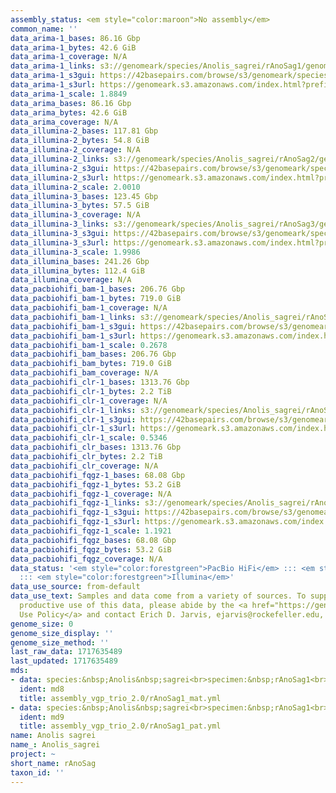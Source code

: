 ```yaml
---
assembly_status: <em style="color:maroon">No assembly</em>
common_name: ''
data_arima-1_bases: 86.16 Gbp
data_arima-1_bytes: 42.6 GiB
data_arima-1_coverage: N/A
data_arima-1_links: s3://genomeark/species/Anolis_sagrei/rAnoSag1/genomic_data/arima/<br>
data_arima-1_s3gui: https://42basepairs.com/browse/s3/genomeark/species/Anolis_sagrei/rAnoSag1/genomic_data/arima/
data_arima-1_s3url: https://genomeark.s3.amazonaws.com/index.html?prefix=species/Anolis_sagrei/rAnoSag1/genomic_data/arima/
data_arima-1_scale: 1.8849
data_arima_bases: 86.16 Gbp
data_arima_bytes: 42.6 GiB
data_arima_coverage: N/A
data_illumina-2_bases: 117.81 Gbp
data_illumina-2_bytes: 54.8 GiB
data_illumina-2_coverage: N/A
data_illumina-2_links: s3://genomeark/species/Anolis_sagrei/rAnoSag2/genomic_data/illumina/<br>
data_illumina-2_s3gui: https://42basepairs.com/browse/s3/genomeark/species/Anolis_sagrei/rAnoSag2/genomic_data/illumina/
data_illumina-2_s3url: https://genomeark.s3.amazonaws.com/index.html?prefix=species/Anolis_sagrei/rAnoSag2/genomic_data/illumina/
data_illumina-2_scale: 2.0010
data_illumina-3_bases: 123.45 Gbp
data_illumina-3_bytes: 57.5 GiB
data_illumina-3_coverage: N/A
data_illumina-3_links: s3://genomeark/species/Anolis_sagrei/rAnoSag3/genomic_data/illumina/<br>
data_illumina-3_s3gui: https://42basepairs.com/browse/s3/genomeark/species/Anolis_sagrei/rAnoSag3/genomic_data/illumina/
data_illumina-3_s3url: https://genomeark.s3.amazonaws.com/index.html?prefix=species/Anolis_sagrei/rAnoSag3/genomic_data/illumina/
data_illumina-3_scale: 1.9986
data_illumina_bases: 241.26 Gbp
data_illumina_bytes: 112.4 GiB
data_illumina_coverage: N/A
data_pacbiohifi_bam-1_bases: 206.76 Gbp
data_pacbiohifi_bam-1_bytes: 719.0 GiB
data_pacbiohifi_bam-1_coverage: N/A
data_pacbiohifi_bam-1_links: s3://genomeark/species/Anolis_sagrei/rAnoSag1/genomic_data/pacbio_hifi/<br>
data_pacbiohifi_bam-1_s3gui: https://42basepairs.com/browse/s3/genomeark/species/Anolis_sagrei/rAnoSag1/genomic_data/pacbio_hifi/
data_pacbiohifi_bam-1_s3url: https://genomeark.s3.amazonaws.com/index.html?prefix=species/Anolis_sagrei/rAnoSag1/genomic_data/pacbio_hifi/
data_pacbiohifi_bam-1_scale: 0.2678
data_pacbiohifi_bam_bases: 206.76 Gbp
data_pacbiohifi_bam_bytes: 719.0 GiB
data_pacbiohifi_bam_coverage: N/A
data_pacbiohifi_clr-1_bases: 1313.76 Gbp
data_pacbiohifi_clr-1_bytes: 2.2 TiB
data_pacbiohifi_clr-1_coverage: N/A
data_pacbiohifi_clr-1_links: s3://genomeark/species/Anolis_sagrei/rAnoSag1/genomic_data/pacbio_hifi/<br>
data_pacbiohifi_clr-1_s3gui: https://42basepairs.com/browse/s3/genomeark/species/Anolis_sagrei/rAnoSag1/genomic_data/pacbio_hifi/
data_pacbiohifi_clr-1_s3url: https://genomeark.s3.amazonaws.com/index.html?prefix=species/Anolis_sagrei/rAnoSag1/genomic_data/pacbio_hifi/
data_pacbiohifi_clr-1_scale: 0.5346
data_pacbiohifi_clr_bases: 1313.76 Gbp
data_pacbiohifi_clr_bytes: 2.2 TiB
data_pacbiohifi_clr_coverage: N/A
data_pacbiohifi_fqgz-1_bases: 68.08 Gbp
data_pacbiohifi_fqgz-1_bytes: 53.2 GiB
data_pacbiohifi_fqgz-1_coverage: N/A
data_pacbiohifi_fqgz-1_links: s3://genomeark/species/Anolis_sagrei/rAnoSag1/genomic_data/pacbio_hifi/<br>
data_pacbiohifi_fqgz-1_s3gui: https://42basepairs.com/browse/s3/genomeark/species/Anolis_sagrei/rAnoSag1/genomic_data/pacbio_hifi/
data_pacbiohifi_fqgz-1_s3url: https://genomeark.s3.amazonaws.com/index.html?prefix=species/Anolis_sagrei/rAnoSag1/genomic_data/pacbio_hifi/
data_pacbiohifi_fqgz-1_scale: 1.1921
data_pacbiohifi_fqgz_bases: 68.08 Gbp
data_pacbiohifi_fqgz_bytes: 53.2 GiB
data_pacbiohifi_fqgz_coverage: N/A
data_status: '<em style="color:forestgreen">PacBio HiFi</em> ::: <em style="color:forestgreen">Arima</em>
  ::: <em style="color:forestgreen">Illumina</em>'
data_use_source: from-default
data_use_text: Samples and data come from a variety of sources. To support fair and
  productive use of this data, please abide by the <a href="https://genome10k.soe.ucsc.edu/data-use-policies/">Data
  Use Policy</a> and contact Erich D. Jarvis, ejarvis@rockefeller.edu, with any questions.
genome_size: 0
genome_size_display: ''
genome_size_method: ''
last_raw_data: 1717635489
last_updated: 1717635489
mds:
- data: species:&nbsp;Anolis&nbsp;sagrei<br>specimen:&nbsp;rAnoSag1<br>projects:&nbsp;<br>&nbsp;&nbsp;-&nbsp;vgp<br>data_location:&nbsp;S3<br>release_to:&nbsp;S3<br>maternal:&nbsp;s3://genomeark/species/Anolis_sagrei/rAnoSag1/assembly_vgp_trio_2.0/rAnoSag1.trio.mat.20231222.fasta.gz<br>pretext:&nbsp;s3://genomeark/species/Anolis_sagrei/rAnoSag1/assembly_vgp_trio_2.0/evaluation/hap2/pretext/rAnoSag1_hap2__s2_heatmap.pretext<br>kmer_spectra_img:&nbsp;s3://genomeark/species/Anolis_sagrei/rAnoSag1/assembly_vgp_trio_2.0/evaluation/merqury/rAnoSag1_png/<br>pacbio_read_dir:&nbsp;s3://genomeark/species/Anolis_sagrei/rAnoSag1/genomic_data/pacbio_hifi/<br>pacbio_read_type:&nbsp;hifi<br>hic_read_dir:&nbsp;s3://genomeark/species/Anolis_sagrei/rAnoSag1/genomic_data/arima/<br>pipeline:<br>&nbsp;&nbsp;-&nbsp;hifiasm&nbsp;(0.19.7+galaxy1),&nbsp;with&nbsp;trio-dual&nbsp;parameter&nbsp;on<br>&nbsp;&nbsp;-&nbsp;purge_dups&nbsp;(2.2)<br>&nbsp;&nbsp;-&nbsp;yahs&nbsp;(1.2a.2+galaxy1)<br>assembled_by_group:&nbsp;Rockefeller<br>notes:&nbsp;This&nbsp;was&nbsp;a&nbsp;trio&nbsp;assembly&nbsp;of&nbsp;rAnoSag1&nbsp;(internal&nbsp;ID:&nbsp;VGL-rAnoSag4)&nbsp;using&nbsp;parental&nbsp;illumina&nbsp;data&nbsp;and&nbsp;hifiasm&nbsp;in&nbsp;trio&nbsp;mode&nbsp;with&nbsp;the&nbsp;"trio-dual"&nbsp;parameter&nbsp;on.&nbsp;Sample&nbsp;metadata&nbsp;says&nbsp;a&nbsp;female&nbsp;specimen.&nbsp;This&nbsp;individual&nbsp;did&nbsp;not&nbsp;have&nbsp;bionano&nbsp;data.&nbsp;HiC&nbsp;scaffolding&nbsp;was&nbsp;performed&nbsp;with&nbsp;yahs.&nbsp;The&nbsp;HiC&nbsp;prep&nbsp;was&nbsp;Arima&nbsp;kit&nbsp;2.&nbsp;In&nbsp;the&nbsp;intermediate&nbsp;files,&nbsp;hap1&nbsp;is&nbsp;the&nbsp;paternal&nbsp;haplotype&nbsp;and&nbsp;hap2&nbsp;is&nbsp;the&nbsp;maternal&nbsp;haplotype.&nbsp;Both&nbsp;haplotypes&nbsp;individually&nbsp;went&nbsp;through&nbsp;a&nbsp;round&nbsp;of&nbsp;purge_dups.&nbsp;We&nbsp;are&nbsp;submitting&nbsp;both&nbsp;haplotypes&nbsp;for&nbsp;trio&nbsp;curation,&nbsp;and&nbsp;this&nbsp;is&nbsp;the&nbsp;ticket&nbsp;for&nbsp;the&nbsp;maternal&nbsp;haplotype&nbsp;(hap2).
  ident: md8
  title: assembly_vgp_trio_2.0/rAnoSag1_mat.yml
- data: species:&nbsp;Anolis&nbsp;sagrei<br>specimen:&nbsp;rAnoSag1<br>projects:&nbsp;<br>&nbsp;&nbsp;-&nbsp;vgp<br>data_location:&nbsp;S3<br>release_to:&nbsp;S3<br>paternal:&nbsp;s3://genomeark/species/Anolis_sagrei/rAnoSag1/assembly_vgp_trio_2.0/rAnoSag1.trio.pat.20231222.fasta.gz<br>pretext:&nbsp;s3://genomeark/species/Anolis_sagrei/rAnoSag1/assembly_vgp_trio_2.0/evaluation/hap2/pretext/rAnoSag1_hap1__s2_heatmap.pretext<br>kmer_spectra_img:&nbsp;s3://genomeark/species/Anolis_sagrei/rAnoSag1/assembly_vgp_trio_2.0/evaluation/merqury/rAnoSag1_png/<br>pacbio_read_dir:&nbsp;s3://genomeark/species/Anolis_sagrei/rAnoSag1/genomic_data/pacbio_hifi/<br>pacbio_read_type:&nbsp;hifi<br>hic_read_dir:&nbsp;s3://genomeark/species/Anolis_sagrei/rAnoSag1/genomic_data/arima/<br>pipeline:<br>&nbsp;&nbsp;-&nbsp;hifiasm&nbsp;(0.19.7+galaxy1),&nbsp;with&nbsp;trio-dual&nbsp;parameter&nbsp;on<br>&nbsp;&nbsp;-&nbsp;purge_dups&nbsp;(2.2)<br>&nbsp;&nbsp;-&nbsp;yahs&nbsp;(1.2a.2+galaxy1)<br>assembled_by_group:&nbsp;Rockefeller<br>notes:&nbsp;This&nbsp;was&nbsp;a&nbsp;trio&nbsp;assembly&nbsp;of&nbsp;rAnoSag1&nbsp;(internal&nbsp;ID:&nbsp;VGL-rAnoSag4)&nbsp;using&nbsp;parental&nbsp;illumina&nbsp;data&nbsp;and&nbsp;hifiasm&nbsp;in&nbsp;trio&nbsp;mode&nbsp;with&nbsp;the&nbsp;"trio-dual"&nbsp;parameter&nbsp;on.&nbsp;Sample&nbsp;metadata&nbsp;says&nbsp;a&nbsp;female&nbsp;specimen.&nbsp;This&nbsp;individual&nbsp;did&nbsp;not&nbsp;have&nbsp;bionano&nbsp;data.&nbsp;HiC&nbsp;scaffolding&nbsp;was&nbsp;performed&nbsp;with&nbsp;yahs.&nbsp;The&nbsp;HiC&nbsp;prep&nbsp;was&nbsp;Arima&nbsp;kit&nbsp;2.&nbsp;In&nbsp;the&nbsp;intermediate&nbsp;files,&nbsp;hap1&nbsp;is&nbsp;the&nbsp;paternal&nbsp;haplotype&nbsp;and&nbsp;hap2&nbsp;is&nbsp;the&nbsp;maternal&nbsp;haplotype.&nbsp;Both&nbsp;haplotypes&nbsp;individually&nbsp;went&nbsp;through&nbsp;a&nbsp;round&nbsp;of&nbsp;purge_dups.&nbsp;We&nbsp;are&nbsp;submitting&nbsp;both&nbsp;haplotypes&nbsp;for&nbsp;trio&nbsp;curation,&nbsp;and&nbsp;this&nbsp;is&nbsp;the&nbsp;ticket&nbsp;for&nbsp;the&nbsp;paternal&nbsp;haplotype&nbsp;(hap1).
  ident: md9
  title: assembly_vgp_trio_2.0/rAnoSag1_pat.yml
name: Anolis sagrei
name_: Anolis_sagrei
project: ~
short_name: rAnoSag
taxon_id: ''
---
```

